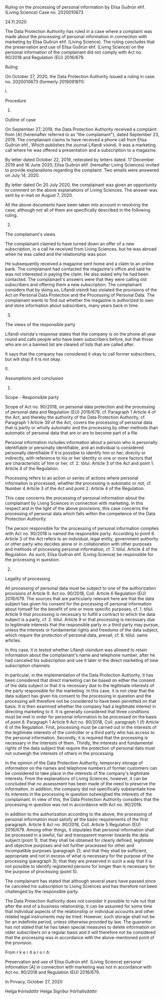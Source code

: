 Ruling on the processing of personal information by Elísa Guðrún ehf. (Living Science)
Case no. 2020010673

24.11.2020

The Data Protection Authority has ruled in a case where a complaint was made about the processing of personal information in connection with marketing by Elísa Guðrún ehf. (Living Science). The ruling concludes that the preservation and use of Elísa Guðrún ehf. (Living Science) on the personal information of the complainant did not comply with Act no. 90/2018 and Regulation (EU) 2016/679.

Ruling

On October 27, 2020, the Data Protection Authority issued a ruling in case no. 2020010673 (formerly 2019091811):

I.

Procedure

1.

Outline of case

On September 27, 2019, the Data Protection Authority received a complaint from \[A\] (hereinafter referred to as "the complainant"), dated September 23, 2019. The complainant claims to have received a phone call from Elísa Guðrún ehf., Which publishes the journal Lifandi vísindi. It was a marketing call where he was offered a presentation and a subscription to a magazine.

By letter dated October 22, 2019, reiterated by letters dated. 17 December 2019 and 18 June 2020, Elísa Guðrún ehf. (hereafter Living Sciences) invited to provide explanations regarding the complaint. Two emails were answered on July 14, 2020.

By letter dated On 20 July 2020, the complainant was given an opportunity to comment on the above explanations of Living Sciences. The answer was sent by e-mail on August 7, 2020.

All the above documents have been taken into account in resolving the case, although not all of them are specifically described in the following ruling.

2.

The complainant's views

The complainant claimed to have turned down an offer of a new subscription, in a call he received from Living Sciences, but he was abroad when he was called and the relationship was poor.

He subsequently received a magazine sent home and a claim to an online bank. The complainant had contacted the magazine's office and said he was not interested in paying the claim. He also asked why he had been contacted. The complainant's answers were that they were calling old subscribers and offering them a new subscription. The complainant considers that by doing so, Lifandi vísindi has violated the provisions of the Act on Personal Data Protection and the Processing of Personal Data. The complainant wants to find out whether the magazine is authorized to own and store information about subscribers, many years back in time.

3.

The views of the responsible party

Lifandi vísinda's response states that the company is on the phone all year round and calls people who have been subscribers before, but that those who are on a banned list are cleared of lists that are called after.

It says that the company has considered it okay to call former subscribers, but will stop if it is not okay.

II.

Assumptions and conclusion

1.

Scope - Responsible party

Scope of Act no. 90/2018, on personal data protection and the processing of personal data and Regulation (EU) 2016/679, cf. Paragraph 1 Article 4 of the Act, and thereby the authority of the Data Protection Authority, cf. Paragraph 1 Article 39 of the Act, covers the processing of personal data that is partly or wholly automatic and the processing by other methods than automatic of personal data that are or are to become part of a file.

Personal information includes information about a person who is personally identifiable or personally identifiable, and an individual is considered personally identifiable if it is possible to identify him or her, directly or indirectly, with reference to his or her identity or one or more factors that are characteristic of him or her, cf. 2. tölul. Article 3 of the Act and point 1. Article 4 of the Regulation.

Processing refers to an action or series of actions where personal information is processed, whether the processing is automatic or not, cf. Number 4 Article 3 of the Act and point 2. Article 4 of the Regulation.

This case concerns the processing of personal information about the complainant by Living Sciences in connection with marketing. In this respect and in the light of the above provisions, this case concerns the processing of personal data which falls within the competence of the Data Protection Authority.

The person responsible for the processing of personal information complies with Act no. 90/2018 is named the responsible party. According to point 6. Article 3 of the Act refers to an individual, legal entity, government authority or other party who decides alone or in collaboration with other purposes and methods of processing personal information, cf. 7. tölul. Article 4 of the Regulation. As such, Elísa Guðrún ehf. (Living Science) be responsible for the processing in question.

2.

Legality of processing

All processing of personal data must be subject to one of the authorization provisions of Article 9. Act no. 90/2018, Coll. Article 6 Regulation (EU) 2016/679. The sources that are particularly relevant here are that the data subject has given his consent for the processing of personal information about himself for the benefit of one or more specific purposes, cf. 1. tölul. Article 9 that processing is necessary to fulfill a contract to which the data subject is a party, cf. 2. tölul. Article 9 or that processing is necessary due to legitimate interests that the responsible party or a third party may pursue, unless the interests or fundamental rights and freedoms of the data subject, which require the protection of personal data, prevail, cf. 6. tölul. same articles.

In this case, it is tested whether Lifandi vísindum was allowed to retain information about the complainant's name and telephone number, after he had canceled his subscription and use it later in the direct marketing of new subscription channels.

In particular, in the implementation of the Data Protection Authority, it has been considered that direct marketing can be based on either the consent of the data subject or that it is necessary due to the legitimate interests of the party responsible for the marketing. In this case, it is not clear that the data subject has given his consent to the processing in question and the processing will therefore not be considered to have been permitted on that basis. It is then examined whether the company had a legitimate interest in directing marketing to it. It is generally considered that three conditions must be met in order for personal information to be processed on the basis of point 6. Paragraph 1 Article 9 Act no. 90/2018, Coll. paragraph 1 (f) Article 6 of the Regulation. First, processing must be carried out in the interests of the legitimate interests of the controller or a third party who has access to the personal information. Secondly, it is required that the processing is necessary in the interests of them. Thirdly, the interests and fundamental rights of the data subject that require the protection of personal data must not outweigh the interests of others in the processing.

In the opinion of the Data Protection Authority, temporary storage of information on the names and telephone numbers of former customers can be considered to take place in the interests of the company's legitimate interests. From the explanations of Living Sciences, however, it can be concluded that no assessment has been made of the need to preserve the information. In addition, the company did not specifically substantiate how its interests in the processing in question outweighed the interests of the complainant. In view of this, the Data Protection Authority considers that the processing in question was not in accordance with Act no. 90/2018.

In addition to the authorization according to the above, the processing of personal information must satisfy all the basic requirements of the first paragraph. Article 8 Act no. 90/2018, Coll. Article 5 Regulation (EU) 2016/679. Among other things, it stipulates that personal information shall be processed in a lawful, fair and transparent manner towards the data subject (point 1); that they shall be obtained for clearly defined, legitimate and objective purposes and not further processed for other and incompatible purposes (paragraph 2); and that they shall be sufficient, appropriate and not in excess of what is necessary for the purpose of the processing (paragraph 3); that they are preserved in such a way that it is not possible to identify registered persons for longer than is necessary for the purpose of processing (point 5).

The complainant has stated that although several years have passed since he canceled his subscription to Living Sciences and has therefore not been challenged by the responsible party.

The Data Protection Authority does not consider it possible to rule out that after the end of a business relationship, it can be assumed for some time that individual aspects of the relationship or individual accounts and other related legal instruments may be tried. However, such storage shall not be for an indefinite period, unless otherwise provided by law. The guarantor has not stated that he has taken special measures to delete information on older subscribers on a regular basis and it will therefore not be considered that the processing was in accordance with the above-mentioned point of the provision.

From r k e r ð a r o r ð:

Preservation and use of Elísa Guðrún ehf. (Living Science) personal information \[A\] in connection with marketing was not in accordance with Act no. 90/2018 and Regulation (EU) 2016/679.

In Privacy, October 27, 2020

Helga Þórisdóttir Helga Sigríður Þórhallsdóttir
